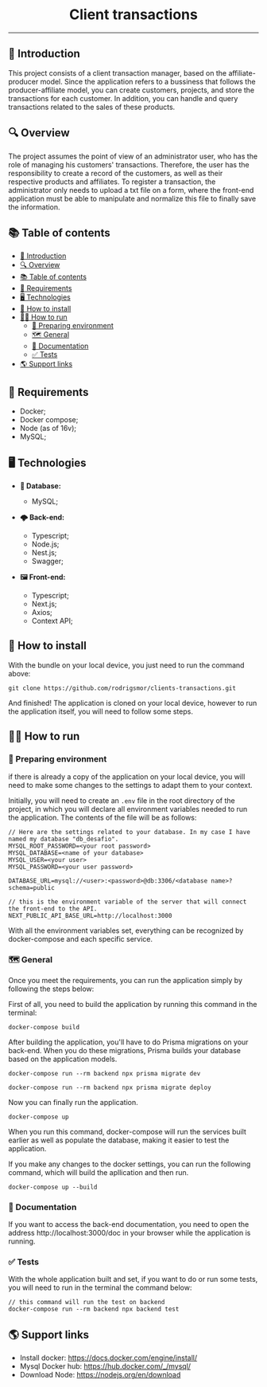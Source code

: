 <h1 align="center"> Client transactions</h1>
<hr/>

<p id="intro"></p>

## 📘 Introduction
This project consists of a client transaction manager, based on the affiliate-producer model. Since the application refers to a bussiness that follows the producer-affiliate model, you can create customers, projects, and store the transactions for each customer. In addition, you can handle and query transactions related to the sales of these products. 

<p id="overview"></p>

## 🔍 Overview

The project assumes the point of view of an administrator user, who has the role of managing his customers' transactions. Therefore, the user has the responsibility to create a record of the customers, as well as their respective products and affiliates. To register a transaction, the administrator only needs to upload a txt file on a form, where the front-end application must be able to manipulate and normalize this file to finally save the information.

## 📚 Table of contents

- [📘 Introduction](#-introduction)
- [🔍 Overview](#-overview)
- [📚 Table of contents](#-table-of-contents)
- [📝 Requirements](#-requirements)
- [🖥️ Technologies](#️-technologies)
- [📲 How to install](#-how-to-install)
- [🏃🏾 How to run](#-how-to-run)
  - [🌅 Preparing environment](#-preparing-environment)
  - [🗺  General](#--general)
  - [📄 Documentation](#-documentation)
  - [✅ Tests](#-tests)
- [🌎 Support links](#-support-links)

<p id="requirements"></p>

## 📝 Requirements
- Docker;
- Docker compose;
- Node (as of 16v);
- MySQL;

<p id="tech"></p>

## 🖥️ Technologies

- __💾 Database:__
    - MySQL;

- __🌩️ Back-end:__
    - Typescript;
    - Node.js;
    - Nest.js;
    - Swagger;

- __🖼️ Front-end:__
    - Typescript;
    - Next.js;
    - Axios;
    - Context API;

<p id="install"></p>

## 📲 How to install

With the bundle on your local device, you just need to run the command above:

```
git clone https://github.com/rodrigsmor/clients-transactions.git
```

And finished! The application is cloned on your local device, however to run the application itself, you will need to follow some steps.

## 🏃🏾 How to run

<p id="run-env"></p>

### 🌅 Preparing environment

if there is already a copy of the application on your local device, you will need to make some changes to the settings to adapt them to your context.

Initially, you will need  to create an `.env` file in the root directory of the project, in which you will declare all environment variables needed to run the application. The contents of the file will be as follows:

```
// Here are the settings related to your database. In my case I have named my database "db_desafio".
MYSQL_ROOT_PASSWORD=<your root password>
MYSQL_DATABASE=<name of your database>
MYSQL_USER=<your user>
MYSQL_PASSWORD=<your user password>

DATABASE_URL=mysql://<user>:<password>@db:3306/<database name>?schema=public

// this is the environment variable of the server that will connect the front-end to the API.
NEXT_PUBLIC_API_BASE_URL=http://localhost:3000
```

With all the environment variables set, everything can be recognized by docker-compose and each specific service.

<p id="run-general"></p>

### 🗺  General

Once you meet the requirements, you can run the application simply by following the steps below:

First of all, you need to build the application by running this command in the terminal:

```
docker-compose build
```

After building the application, you'll have to do Prisma migrations on your back-end. When you do these migrations, Prisma builds your database based on the application models.

```
docker-compose run --rm backend npx prisma migrate dev

docker-compose run --rm backend npx prisma migrate deploy
```

Now you can finally run the application.

```
docker-compose up
```

When you run this command, docker-compose will run the services built earlier as well as populate the database, making it easier to test the application.

If you make any changes to the docker settings, you can run the following command, which will build the apllication and then run.

```
docker-compose up --build
```

<p id="run-doc"></p>

### 📄 Documentation

If you want to access the back-end documentation, you need to open the address http://localhost:3000/doc in your browser while the application is running.

<p id="run-test"></p>

### ✅ Tests

With the whole application built and set, if you want to do or run some tests, you will need to run in the terminal the command below:

```
// this command will run the test on backend
docker-compose run --rm backend npx backend test
```

<p id="support"></p>

## 🌎 Support links

- Install docker: https://docs.docker.com/engine/install/
- Mysql Docker hub: https://hub.docker.com/_/mysql/
- Download Node: https://nodejs.org/en/download
